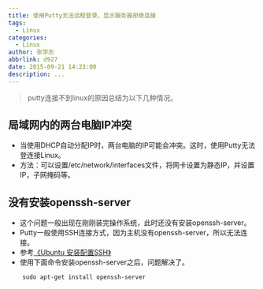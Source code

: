 ```yaml
---
title: 使用Putty无法远程登录，显示服务器拒绝连接
tags:
  - Linux
categories:
  - Linux
author: 张学志
abbrlink: d927
date: 2015-09-21 14:23:00
description: ...
---
```





> putty连接不到linux的原因总结为以下几种情况。

## **局域网内的两台电脑IP冲突**
* 当使用DHCP自动分配IP时，两台电脑的IP可能会冲突。这时，使用Putty无法登连接Linux。
* 方法：可以设置/etc/network/interfaces文件，将网卡设置为静态IP，并设置IP，子网掩码等。
    
## **没有安装openssh-server**
<!-- more -->
* 这个问题一般出现在刚刚装完操作系统，此时还没有安装openssh-server。
* Putty一般使用SSH连接方式，因为主机没有openssh-server，所以无法连接。
* 参考[《Ubuntu 安装配置SSH》](http://www.linuxidc.com/Linux/2015-01/112045.htm)
*	使用下面命令安装openssh-server之后，问题解决了。

```
    sudo apt-get install openssh-server
```
